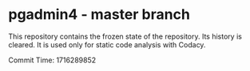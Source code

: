 # pgadmin4 - master branch

This repository contains the frozen state of the repository.
Its history is cleared. It is used only for static code
analysis with Codacy.

Commit Time: 1716289852